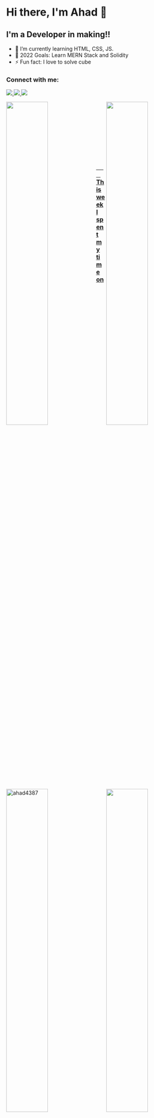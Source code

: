 # Hi there, I'm Ahad 👋 
## I'm a Developer in making!!

- 🌱 I’m currently learning HTML, CSS, JS.
- 🥅 2022 Goals: Learn MERN Stack and Solidity
- ⚡ Fun fact: I love to solve cube


### Connect with me:
<p align="left">
  <a href= "https://www.linkedin.com/in/ahad-web3-dev/">
        <img src="https://img.icons8.com/color/30/000000/linkedin-circled--v1.png"/>
  </a>
  <a href= "https://twitter.com/Maak84681067">
    <img src="https://img.icons8.com/color/30/000000/twitter--v1.png"/>
  </a>
  <a href="https://www.instagram.com/web3.developer/">
    <img src="https://img.icons8.com/fluency/30/000000/instagram-new.png"/>
  </a>
</p>

<img align="left" width="47%" src="https://github-readme-stats.vercel.app/api?username=ahad4387&show_icons=true&locale=en"></img>

<img align="right" width="47%" src="https://github-readme-stats.vercel.app/api/top-langs/?username=ahad4387&layout=compact"></img>

<p>&nbsp;</p><p>&nbsp;</p><p>&nbsp;</p><p>&nbsp;</p><p>&nbsp;</p>

<img align="left" src="https://github-readme-streak-stats.herokuapp.com/?user=ahad4387&" alt="ahad4387" style="width:47%;"/><a href="https://github.com/ahad4387">


### &nbsp; &nbsp; &nbsp; &nbsp; &nbsp; This week I spent my time on 

<img align="right" width="47%" src="https://github-readme-stats-taupe-two.vercel.app/api/wakatime?username=ahad4387&hide_title=true&hide_border=true&langs_count=5&bg_color=00000000&text_color=777"></img>
